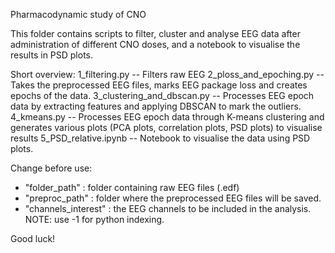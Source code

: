 Pharmacodynamic study of CNO

This folder contains scripts to filter, cluster and analyse EEG data after administration of different CNO doses, and a notebook to visualise the results in PSD plots.

Short overview:
1_filtering.py -- Filters raw EEG 
2_ploss_and_epoching.py -- Takes the preprocessed EEG files, marks EEG package loss and creates epochs of the data.
3_clustering_and_dbscan.py -- Processes EEG epoch data by extracting features and applying DBSCAN to mark the outliers.
4_kmeans.py -- Processes EEG epoch data through K-means clustering and generates various plots (PCA plots, correlation plots, PSD plots) to visualise results
5_PSD_relative.ipynb -- Notebook to visualise the data using PSD plots.

Change before use: 
- "folder_path" : folder containing raw EEG files (.edf)
- "preproc_path" : folder where the preprocessed EEG files will be saved.
- "channels_interest" : the EEG channels to be included in the analysis. NOTE: use -1 for python indexing.

Good luck!









